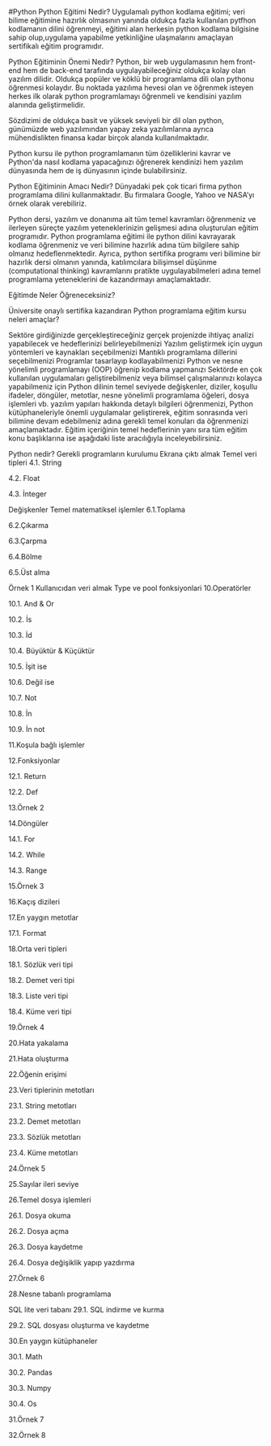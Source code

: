 #Python
Python Eğitimi Nedir?
Uygulamalı python kodlama eğitimi; veri bilime eğitimine hazırlık  olmasının yanında oldukça fazla kullanılan pytfhon kodlamanın dilini  öğrenmeyi, eğitimi alan herkesin python kodlama  bilgisine sahip olup,uygulama yapabilme yetkinliğine ulaşmalarını amaçlayan sertifikalı eğitim programıdır. 

Python Eğitiminin Önemi Nedir?
Python, bir web uygulamasının hem front-end hem de back-end tarafında uygulayabileceğiniz oldukça kolay olan yazılım dilidir. Oldukça popüler ve köklü bir programlama dili olan pythonu öğrenmesi kolaydır. Bu noktada yazılıma hevesi olan ve öğrenmek isteyen herkes ilk olarak python programlamayı öğrenmeli ve kendisini yazılım alanında geliştirmelidir.

Sözdizimi de oldukça basit ve yüksek seviyeli bir dil olan python, günümüzde web yazılımından yapay zeka yazılımlarına ayrıca mühendislikten finansa kadar birçok alanda kullanılmaktadır. 

Python kursu ile python programlamanın tüm özelliklerini kavrar ve Python'da nasıl kodlama yapacağınızı öğrenerek kendinizi hem yazılım dünyasında hem de iş dünyasının içinde bulabilirsiniz.

Python Eğitiminin Amacı Nedir?
Dünyadaki pek çok ticari firma python programlama dilini kullanmaktadır. Bu firmalara Google, Yahoo ve NASA’yı örnek olarak verebiliriz. 

Python dersi, yazılım ve donanıma ait tüm temel kavramları öğrenmeniz ve ilerleyen süreçte yazılım yeteneklerinizin gelişmesi adına oluşturulan eğitim programıdır. Python programlama eğitimi ile python dilini kavrayarak kodlama öğrenmeniz ve veri bilimine hazırlık adına tüm bilgilere sahip olmanız hedeflenmektedir. Ayrıca, python sertifika programı veri bilimine bir hazırlık dersi olmanın yanında, katılımcılara bilişimsel düşünme (computational thinking) kavramlarını pratikte uygulayabilmeleri adına temel programlama yeteneklerini de kazandırmayı amaçlamaktadır. 

Eğitimde Neler Öğreneceksiniz?

Üniversite onaylı sertifika kazandıran Python programlama eğitim kursu neleri amaçlar?

Sektöre girdiğinizde gerçekleştireceğiniz gerçek projenizde ihtiyaç analizi yapabilecek ve hedeflerinizi belirleyebilmenizi
Yazılım geliştirmek için uygun yöntemleri ve kaynakları seçebilmenizi
Mantıklı programlama dillerini seçebilmenizi
Programlar tasarlayıp kodlayabilmenizi
Python ve nesne yönelimli programlamayı (OOP) öğrenip kodlama yapmanızı
Sektörde en çok kullanılan uygulamaları geliştirebilmeniz veya bilimsel çalışmalarınızı kolayca yapabilmeniz için Python dilinin temel seviyede değişkenler, diziler, koşullu ifadeler, döngüler, metotlar, nesne yönelimli programlama öğeleri, dosya işlemleri vb. yazılım yapıları hakkında detaylı bilgileri öğrenmenizi,
Python kütüphaneleriyle önemli uygulamalar geliştirerek, eğitim sonrasında veri bilimine devam edebilmeniz adına gerekli temel konuları da öğrenmenizi amaçlamaktadır. 
Eğitim içeriğinin temel hedeflerinin yanı sıra tüm eğitim konu başlıklarına ise aşağıdaki liste aracılığıyla inceleyebilirsiniz.

Python nedir?
Gerekli programların kurulumu
Ekrana çıktı almak
Temel veri tipleri
4.1. String

4.2. Float

4.3. İnteger

Değişkenler
Temel matematiksel işlemler
6.1.Toplama

6.2.Çıkarma

6.3.Çarpma

6.4.Bölme

6.5.Üst alma

Örnek 1
Kullanıcıdan veri almak
Type ve pool fonksiyonlari
10.Operatörler

10.1. And & Or

10.2. İs

10.3. İd

10.4. Büyüktür & Küçüktür

10.5. İşit ise

10.6. Değil ise

10.7. Not

10.8. İn

10.9. İn not

11.Koşula bağlı işlemler

12.Fonksiyonlar

12.1. Return

12.2. Def

13.Örnek 2

14.Döngüler

14.1. For

14.2. While

14.3. Range

15.Örnek 3

16.Kaçış dizileri

17.En yaygın metotlar

17.1. Format

18.Orta veri tipleri

18.1. Sözlük veri tipi

18.2. Demet veri tipi

18.3. Liste veri tipi

18.4. Küme veri tipi

19.Örnek 4

20.Hata yakalama

21.Hata oluşturma

22.Öğenin erişimi

23.Veri tiplerinin metotları

23.1. String metotları

23.2. Demet metotları

23.3. Sözlük metotları

23.4. Küme metotları

24.Örnek 5

25.Sayılar ileri seviye

26.Temel dosya işlemleri

26.1. Dosya okuma

26.2. Dosya açma

26.3. Dosya kaydetme

26.4. Dosya değişiklik yapıp yazdırma

27.Örnek 6

28.Nesne tabanlı programlama

SQL lite veri tabanı
29.1. SQL indirme ve kurma

29.2. SQL dosyası oluşturma ve kaydetme

30.En yaygın kütüphaneler

30.1. Math

30.2. Pandas

30.3. Numpy

30.4. Os

31.Örnek 7

32.Örnek 8

